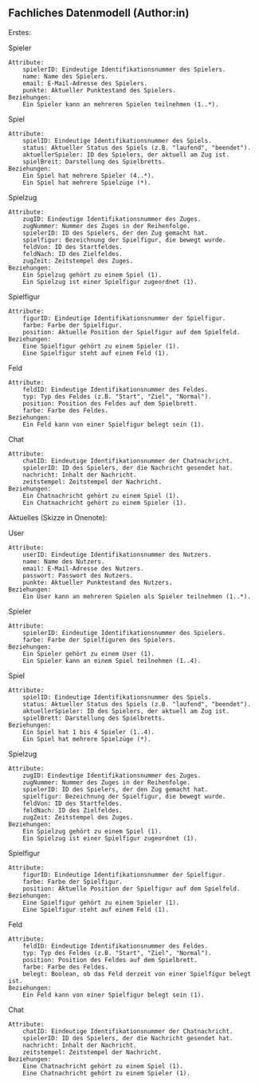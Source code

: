 ## Fachliches Datenmodell (Author:in)

Erstes: 

Spieler

    Attribute:
        spielerID: Eindeutige Identifikationsnummer des Spielers.
        name: Name des Spielers.
        email: E-Mail-Adresse des Spielers.
        punkte: Aktueller Punktestand des Spielers.
    Beziehungen:
        Ein Spieler kann an mehreren Spielen teilnehmen (1..*).

Spiel

    Attribute:
        spielID: Eindeutige Identifikationsnummer des Spiels.
        status: Aktueller Status des Spiels (z.B. "laufend", "beendet").
        aktuellerSpieler: ID des Spielers, der aktuell am Zug ist.
        spielBreit: Darstellung des Spielbretts.
    Beziehungen:
        Ein Spiel hat mehrere Spieler (4..*).
        Ein Spiel hat mehrere Spielzüge (*).

Spielzug

    Attribute:
        zugID: Eindeutige Identifikationsnummer des Zuges.
        zugNummer: Nummer des Zuges in der Reihenfolge.
        spielerID: ID des Spielers, der den Zug gemacht hat.
        spielfigur: Bezeichnung der Spielfigur, die bewegt wurde.
        feldVon: ID des Startfeldes.
        feldNach: ID des Zielfeldes.
        zugZeit: Zeitstempel des Zuges.
    Beziehungen:
        Ein Spielzug gehört zu einem Spiel (1).
        Ein Spielzug ist einer Spielfigur zugeordnet (1).

Spielfigur

    Attribute:
        figurID: Eindeutige Identifikationsnummer der Spielfigur.
        farbe: Farbe der Spielfigur.
        position: Aktuelle Position der Spielfigur auf dem Spielfeld.
    Beziehungen:
        Eine Spielfigur gehört zu einem Spieler (1).
        Eine Spielfigur steht auf einem Feld (1).

Feld

    Attribute:
        feldID: Eindeutige Identifikationsnummer des Feldes.
        typ: Typ des Feldes (z.B. "Start", "Ziel", "Normal").
        position: Position des Feldes auf dem Spielbrett.
        farbe: Farbe des Feldes.
    Beziehungen:
        Ein Feld kann von einer Spielfigur belegt sein (1).

Chat

    Attribute:
        chatID: Eindeutige Identifikationsnummer der Chatnachricht.
        spielerID: ID des Spielers, der die Nachricht gesendet hat.
        nachricht: Inhalt der Nachricht.
        zeitstempel: Zeitstempel der Nachricht.
    Beziehungen:
        Ein Chatnachricht gehört zu einem Spiel (1).
        Ein Chatnachricht gehört zu einem Spieler (1).
  





Aktuelles (Skizze in Onenote):

User

    Attribute:
        userID: Eindeutige Identifikationsnummer des Nutzers.
        name: Name des Nutzers.
        email: E-Mail-Adresse des Nutzers.
        passwort: Passwort des Nutzers.
        punkte: Aktueller Punktestand des Nutzers.
    Beziehungen:
        Ein User kann an mehreren Spielen als Spieler teilnehmen (1..*).

Spieler

    Attribute:
        spielerID: Eindeutige Identifikationsnummer des Spielers.
        farbe: Farbe der Spielfiguren des Spielers.
    Beziehungen:
        Ein Spieler gehört zu einem User (1).
        Ein Spieler kann an einem Spiel teilnehmen (1..4).

Spiel

    Attribute:
        spielID: Eindeutige Identifikationsnummer des Spiels.
        status: Aktueller Status des Spiels (z.B. "laufend", "beendet").
        aktuellerSpieler: ID des Spielers, der aktuell am Zug ist.
        spielBrett: Darstellung des Spielbretts.
    Beziehungen:
        Ein Spiel hat 1 bis 4 Spieler (1..4).
        Ein Spiel hat mehrere Spielzüge (*).

Spielzug

    Attribute:
        zugID: Eindeutige Identifikationsnummer des Zuges.
        zugNummer: Nummer des Zuges in der Reihenfolge.
        spielerID: ID des Spielers, der den Zug gemacht hat.
        spielfigur: Bezeichnung der Spielfigur, die bewegt wurde.
        feldVon: ID des Startfeldes.
        feldNach: ID des Zielfeldes.
        zugZeit: Zeitstempel des Zuges.
    Beziehungen:
        Ein Spielzug gehört zu einem Spiel (1).
        Ein Spielzug ist einer Spielfigur zugeordnet (1).

Spielfigur

    Attribute:
        figurID: Eindeutige Identifikationsnummer der Spielfigur.
        farbe: Farbe der Spielfigur.
        position: Aktuelle Position der Spielfigur auf dem Spielfeld.
    Beziehungen:
        Eine Spielfigur gehört zu einem Spieler (1).
        Eine Spielfigur steht auf einem Feld (1).

Feld

    Attribute:
        feldID: Eindeutige Identifikationsnummer des Feldes.
        typ: Typ des Feldes (z.B. "Start", "Ziel", "Normal").
        position: Position des Feldes auf dem Spielbrett.
        farbe: Farbe des Feldes.
        belegt: Boolean, ob das Feld derzeit von einer Spielfigur belegt ist.
    Beziehungen:
        Ein Feld kann von einer Spielfigur belegt sein (1).

Chat

    Attribute:
        chatID: Eindeutige Identifikationsnummer der Chatnachricht.
        spielerID: ID des Spielers, der die Nachricht gesendet hat.
        nachricht: Inhalt der Nachricht.
        zeitstempel: Zeitstempel der Nachricht.
    Beziehungen:
        Eine Chatnachricht gehört zu einem Spiel (1).
        Eine Chatnachricht gehört zu einem Spieler (1).
